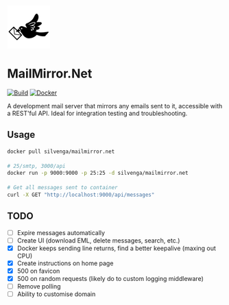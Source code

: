 ![](https://raw.githubusercontent.com/Silvenga/MailMirror.Net/master/docs/icon.png)

# MailMirror.Net

[![Build](https://img.shields.io/appveyor/ci/Silvenga/mailmirror-net.svg?maxAge=2592000&style=flat-square&maxAge=300)](https://ci.appveyor.com/project/Silvenga/mailmirror-net) 
[![Docker](https://img.shields.io/badge/docker-silvenga%2Fmailmirror.net-blue.svg?maxAge=2592000&style=flat-square)](https://hub.docker.com/r/silvenga/mailmirror.net/)

A development mail server that mirrors any emails sent to it, accessible with a REST'ful API. Ideal for integration testing and troubleshooting. 

## Usage

```bash
docker pull silvenga/mailmirror.net

# 25/smtp, 3000/api
docker run -p 9000:9000 -p 25:25 -d silvenga/mailmirror.net

# Get all messages sent to container
curl -X GET "http://localhost:9000/api/messages"
```

## TODO

- [ ] Expire messages automatically
- [ ] Create UI (download EML, delete messages, search, etc.) 
- [X] Docker keeps sending line returns, find a better keepalive (maxing out CPU)
- [X] Create instructions on home page
- [X] 500 on favicon
- [X] 500 on random requests (likely do to custom logging middleware)
- [ ] Remove polling
- [ ] Ability to customise domain